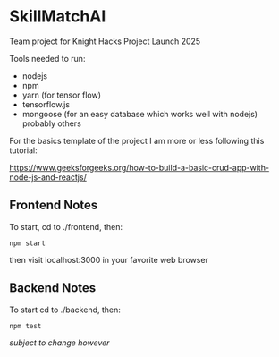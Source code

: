 # SkillMatchAI
Team project for Knight Hacks Project Launch 2025

Tools needed to run:
- nodejs
- npm
- yarn (for tensor flow)
- tensorflow.js
- mongoose (for an easy database which works well with nodejs)
probably others


For the basics template of the project I am more or less following this tutorial:

https://www.geeksforgeeks.org/how-to-build-a-basic-crud-app-with-node-js-and-reactjs/ 

## Frontend Notes

To start, cd to ./frontend, then:

```npm start```

then visit localhost:3000 in your favorite web browser

## Backend Notes

To start cd to ./backend, then:

```npm test```

*subject to change however*
